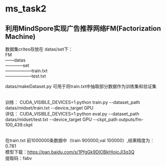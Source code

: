 # ms_task2

## 利用MindSpore实现广告推荐网络FM(Factorization Machine)

数据集criteo存放在 datas/set下：<br />
FM <br />
——datas <br />
————set <br />
——————train.txt <br />
——————test.txt <br />
      
datas/makeDataset.py 可用于将train.txt中抽取部分数据作为训练集和验证集<br /><br />


训练：
CUDA_VISIBLE_DEVICES=1 python train.py --dataset_path datas/midset/train.txt --device_target GPU <br />
评估：
CUDA_VISIBLE_DEVICES=1 python eval.py --dataset_path datas/midset/test.txt --device_target GPU --ckpt_path outputs/fm-100_439.ckpt<br /><br />

在train.txt 前1000000条数据中（train 900000,val 100000）,结果精度为：0.781 <br />
模型下载：https://pan.baidu.com/s/1PfgGk9DIOBkHIojcJI3q3Q <br />
提取码：fabv <br />
